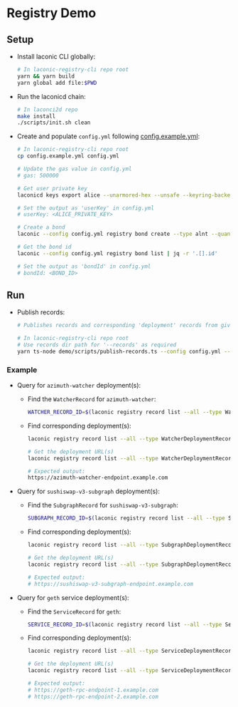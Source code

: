 # Registry Demo

## Setup

* Install laconic CLI globally:

  ```bash
  # In laconic-registry-cli repo root
  yarn && yarn build
  yarn global add file:$PWD
  ```

* Run the laconicd chain:

  ```bash
  # In laconci2d repo
  make install
  ./scripts/init.sh clean
  ```

* Create and populate `config.yml` following [config.example.yml](./config.example.yml):

  ```bash
  # In laconic-registry-cli repo root
  cp config.example.yml config.yml

  # Update the gas value in config.yml
  # gas: 500000

  # Get user private key
  laconicd keys export alice --unarmored-hex --unsafe --keyring-backend test --home ~/.laconicd

  # Set the output as 'userKey' in config.yml
  # userKey: <ALICE_PRIVATE_KEY>

  # Create a bond
  laconic --config config.yml registry bond create --type alnt --quantity 100000000000

  # Get the bond id
  laconic --config config.yml registry bond list | jq -r '.[].id'

  # Set the output as 'bondId' in config.yml
  # bondId: <BOND_ID>
  ```

## Run

* Publish records:

  ```bash
  # Publishes records and corresponding 'deployment' records from given directory

  # In laconic-registry-cli repo root
  # Use records dir path for '--records' as required
  yarn ts-node demo/scripts/publish-records.ts --config config.yml --records <RECORDS_DIR>
  ```

### Example

* Query for `azimuth-watcher` deployment(s):

  * Find the `WatcherRecord` for `azimuth-watcher`:

    ```bash
    WATCHER_RECORD_ID=$(laconic registry record list --all --type WatcherRecord --name azimuth-watcher | jq -r '.[].id')
    ```

  * Find corresponding deployment(s):

    ```bash
    laconic registry record list --all --type WatcherDeploymentRecord watcher $WATCHER_RECORD_ID

    # Get the deployment URL(s)
    laconic registry record list --all --type WatcherDeploymentRecord watcher $WATCHER_RECORD_ID | jq -r '.[].attributes.url'

    # Expected output:
    https://azimuth-watcher-endpoint.example.com
    ```

* Query for `sushiswap-v3-subgraph` deployment(s):

  * Find the `SubgraphRecord` for `sushiswap-v3-subgraph`:

    ```bash
    SUBGRAPH_RECORD_ID=$(laconic registry record list --all --type SubgraphRecord --name sushiswap-v3-subgraph | jq -r '.[].id')
    ```

  * Find corresponding deployment(s):

    ```bash
    laconic registry record list --all --type SubgraphDeploymentRecord subgraph $SUBGRAPH_RECORD_ID

    # Get the deployment URL(s)
    laconic registry record list --all --type SubgraphDeploymentRecord subgraph $SUBGRAPH_RECORD_ID | jq -r '.[].attributes.url'

    # Expected output:
    # https://sushiswap-v3-subgraph-endpoint.example.com
    ```

* Query for `geth` service deployment(s):

  * Find the `ServiceRecord` for `geth`:

    ```bash
    SERVICE_RECORD_ID=$(laconic registry record list --all --type ServiceRecord --name geth | jq -r '.[].id')
    ```

  * Find corresponding deployment(s):

    ```bash
    laconic registry record list --all --type ServiceDeploymentRecord service $SERVICE_RECORD_ID

    # Get the deployment URL(s)
    laconic registry record list --all --type ServiceDeploymentRecord service $SERVICE_RECORD_ID | jq -r '.[].attributes.url'

    # Expected output:
    # https://geth-rpc-endpoint-1.example.com
    # https://geth-rpc-endpoint-2.example.com
    ```
